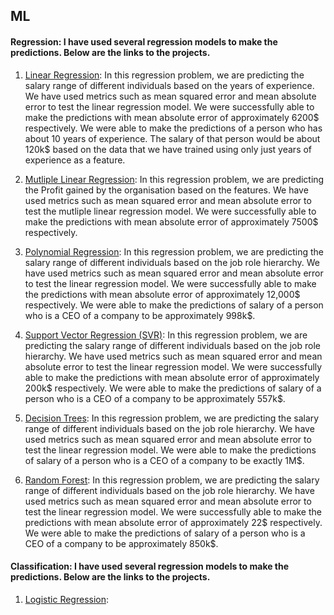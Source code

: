 ## ML

#### Regression: I have used several regression models to make the predictions. Below are the links to the projects. 

1. [Linear Regression](https://colab.research.google.com/drive/1LGQLPbNpL7avMILFryOIgNpKIKrZIMSm?usp=sharing): In this regression problem, we are predicting the salary range of different individuals based on the years of experience. We have used metrics such as mean squared error and mean absolute error to test the linear regression model. We were successfully able to make the predictions with mean absolute error of approximately 6200$ respectively. We were able to make the predictions of a person who has about 10 years of experience. The salary of that person would be about 120k$ based on the data that we have trained using only just years of experience as a feature. 

2. [Mutliple Linear Regression](https://colab.research.google.com/drive/1aMtgAThagsj89Cttfcc4CVkxnP5uSbeU?usp=sharing): In this regression problem, we are predicting the Profit gained by the organisation based on the features. We have used metrics such as mean squared error and mean absolute error to test the mutliple linear regression model. We were successfully able to make the predictions with mean absolute error of approximately 7500$ respectively. 

3. [Polynomial Regression](https://colab.research.google.com/drive/1tkqamTKhrxNOVpHOFPdU1b8rXDh8A1P8?usp=sharing): In this regression problem, we are predicting the salary range of different individuals based on the job role hierarchy. We have used metrics such as mean squared error and mean absolute error to test the linear regression model. We were successfully able to make the predictions with mean absolute error of approximately 12,000$ respectively. We were able to make the predictions of salary of a person who is a CEO of a company to be approximately 998k$. 

4. [Support Vector Regression (SVR)](https://colab.research.google.com/drive/1IeMwpIl7oe8IwJr_v5HmR04z9HpNPno7?usp=sharing): In this regression problem, we are predicting the salary range of different individuals based on the job role hierarchy. We have used metrics such as mean squared error and mean absolute error to test the linear regression model. We were successfully able to make the predictions with mean absolute error of approximately 200k$ respectively. We were able to make the predictions of salary of a person who is a CEO of a company to be approximately 557k$.

5. [Decision Trees](https://colab.research.google.com/drive/1YD8dC8pRuIMoXbKImcz2NyxjXZyfIhiJ?usp=sharing): In this regression problem, we are predicting the salary range of different individuals based on the job role hierarchy. We have used metrics such as mean squared error and mean absolute error to test the linear regression model. We were able to make the predictions of salary of a person who is a CEO of a company to be exactly 1M$.

6. [Random Forest](https://colab.research.google.com/drive/1dsL0Xp9uyptw6sspu7Guc4Ez-4JJu7eX?usp=sharing): In this regression problem, we are predicting the salary range of different individuals based on the job role hierarchy. We have used metrics such as mean squared error and mean absolute error to test the linear regression model. We were successfully able to make the predictions with mean absolute error of approximately 22$ respectively. We were able to make the predictions of salary of a person who is a CEO of a company to be approximately 850k$.


#### Classification: I have used several regression models to make the predictions. Below are the links to the projects. 

1. [Logistic Regression](): 
